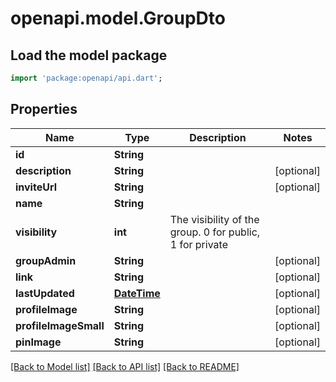 # openapi.model.GroupDto

## Load the model package
```dart
import 'package:openapi/api.dart';
```

## Properties
Name | Type | Description | Notes
------------ | ------------- | ------------- | -------------
**id** | **String** |  | 
**description** | **String** |  | [optional] 
**inviteUrl** | **String** |  | [optional] 
**name** | **String** |  | 
**visibility** | **int** | The visibility of the group. 0 for public, 1 for private | 
**groupAdmin** | **String** |  | [optional] 
**link** | **String** |  | [optional] 
**lastUpdated** | [**DateTime**](DateTime.md) |  | [optional] 
**profileImage** | **String** |  | [optional] 
**profileImageSmall** | **String** |  | [optional] 
**pinImage** | **String** |  | [optional] 

[[Back to Model list]](../README.md#documentation-for-models) [[Back to API list]](../README.md#documentation-for-api-endpoints) [[Back to README]](../README.md)


